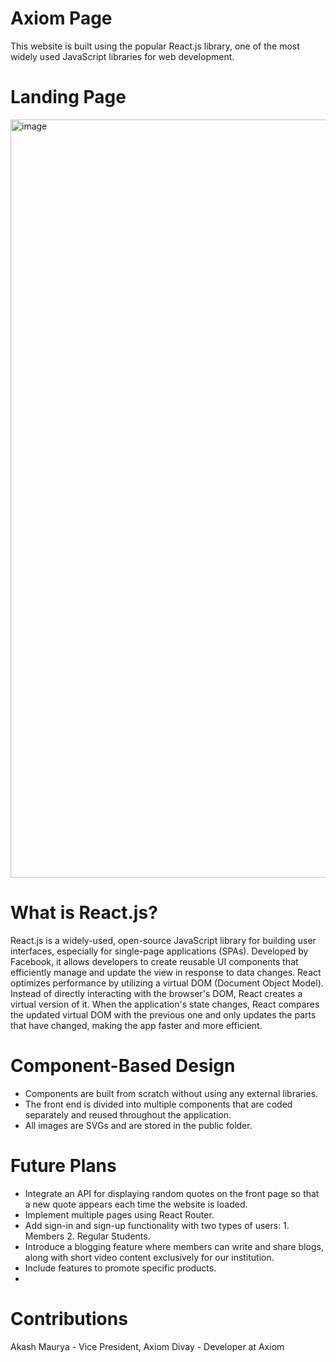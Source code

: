 # Axiom Page
This website is built using the popular React.js library, one of the most widely used JavaScript libraries for web development.

# Landing Page
<img width="1213" alt="image" src="https://github.com/user-attachments/assets/aa309a53-ef57-410a-980f-d6853bcc3360">

# What is React.js?
React.js is a widely-used, open-source JavaScript library for building user interfaces, especially for single-page applications (SPAs). Developed by Facebook, it allows developers to create reusable UI components that efficiently manage and update the view in response to data changes.
React optimizes performance by utilizing a virtual DOM (Document Object Model). Instead of directly interacting with the browser's DOM, React creates a virtual version of it. When the application's state changes, React compares the updated virtual DOM with the previous one and only updates the parts that have changed, making the app faster and more efficient.

# Component-Based Design
- Components are built from scratch without using any external libraries.
- The front end is divided into multiple components that are coded separately and reused throughout the application.
- All images are SVGs and are stored in the public folder.

# Future Plans
- Integrate an API for displaying random quotes on the front page so that a new quote appears each time the website is loaded.
- Implement multiple pages using React Router.
- Add sign-in and sign-up functionality with two types of users: 1. Members 2. Regular Students.
- Introduce a blogging feature where members can write and share blogs, along with short video content exclusively for our institution.
- Include features to promote specific products.
- 
# Contributions
Akash Maurya - Vice President, Axiom
Divay - Developer at Axiom
